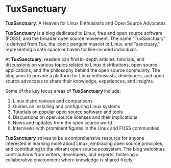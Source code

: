 # TuxSanctuary
**TuxSanctuary**: A Heaven for Linux Enthusiasts and Open Source Advocates

**TuxSanctuary** is a blog dedicated to Linux, free and open source software (FOSS), and the broader open source movement. The name "TuxSanctuary" is derived from Tux, the iconic penguin mascot of Linux, and "sanctuary," representing a safe space or haven for like-minded individuals.

At **TuxSanctuary**, readers can find in-depth articles, tutorials, and discussions on various topics related to Linux distributions, open source applications, and the philosophy behind the open source community. The blog aims to provide a platform for Linux enthusiasts, developers, and open source advocates to share their knowledge, experiences, and insights.

Some of the key focus areas of **TuxSanctuary** include:

1. Linux distro reviews and comparisons
2. Guides on installing and configuring Linux systems
3. Tutorials on popular open source software and tools
4. Discussions on open source licenses and their implications
5. News and updates from the open source world
6. Interviews with prominent figures in the Linux and FOSS communities

**TuxSanctuary** strives to be a comprehensive resource for anyone interested in learning more about Linux, embracing open source principles, and contributing to the vibrant open source ecosystem. The blog welcomes contributions from writers, developers, and experts, fostering a collaborative environment where knowledge is shared freely.
